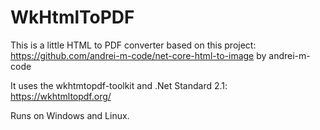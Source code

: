 # WkHtmlToPDF
This is a little HTML to PDF converter based on this project:
https://github.com/andrei-m-code/net-core-html-to-image by andrei-m-code

It uses the wkhtmtopdf-toolkit and .Net Standard 2.1:
https://wkhtmltopdf.org/

Runs on Windows and Linux.
